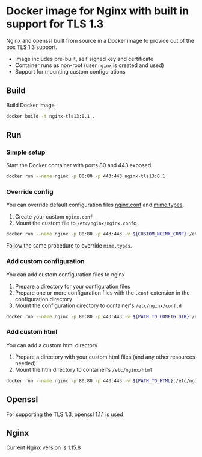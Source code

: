 # Docker image for Nginx with built in support for TLS 1.3
Nginx and openssl built from source in a Docker image to provide out of the box TLS 1.3 support.

* Image includes pre-built, self signed key and certificate
* Container runs as non-root (user `nginx` is created and used)
* Support for mounting custom configurations

## Build
Build Docker image
```bash
docker build -t nginx-tls13:0.1 .
```

## Run
### Simple setup
Start the Docker container with ports 80 and 443 exposed
```bash
docker run --name nginx -p 80:80 -p 443:443 nginx-tls13:0.1
```

### Override config
You can override default configuration files [nginx.conf](conf/nginx.conf) and [mime.types](conf/mime.types).
1. Create your custom `nginx.conf`
2. Mount the custom file to `/etc/nginx/nginx.conf`q
```bash
docker run --name nginx -p 80:80 -p 443:443 -v ${CUSTOM_NGINX_CONF}:/etc/nginx/nginx.conf nginx-tls13:0.1
```
Follow the same procedure to override `mime.types`.

### Add custom configuration
You can add custom configuration files to nginx
1. Prepare a directory for your configuration files
2. Prepare one or more configuration files with the `.conf` extension in the configuration directory
3. Mount the configuration directory to container's `/etc/nginx/conf.d`
```bash
docker run --name nginx -p 80:80 -p 443:443 -v ${PATH_TO_CONFIG_DIR}:/etc/nginx/conf.d nginx-tls13:0.1
```

### Add custom html
You can add a custom html directory
1. Prepare a directory with your custom html files (and any other resources needed)
2. Mount the htm directory to container's `/etc/nginx/html`
```bash
docker run --name nginx -p 80:80 -p 443:443 -v ${PATH_TO_HTML}:/etc/nginx/html nginx-tls13:0.1
```

## Openssl
For supporting the TLS 1.3, openssl 1.1.1 is used

## Nginx
Current Nginx version is 1.15.8
